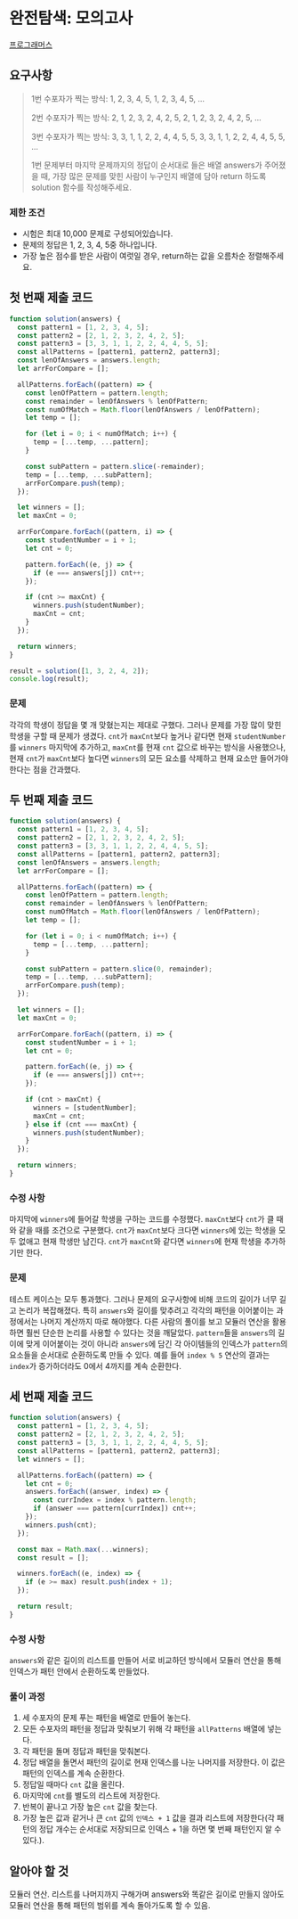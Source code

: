 # 완전탐색: 모의고사

[프로그래머스](https://programmers.co.kr/learn/courses/30/lessons/42840)

## 요구사항

> 1번 수포자가 찍는 방식: 1, 2, 3, 4, 5, 1, 2, 3, 4, 5, ...
>
> 2번 수포자가 찍는 방식: 2, 1, 2, 3, 2, 4, 2, 5, 2, 1, 2, 3, 2, 4, 2, 5, ...
>
> 3번 수포자가 찍는 방식: 3, 3, 1, 1, 2, 2, 4, 4, 5, 5, 3, 3, 1, 1, 2, 2, 4, 4, 5, 5, ...
>
> 1번 문제부터 마지막 문제까지의 정답이 순서대로 들은 배열 answers가 주어졌을 때, 가장 많은 문제를 맞힌 사람이 누구인지 배열에 담아 return 하도록 solution 함수를 작성해주세요.

### 제한 조건

- 시험은 최대 10,000 문제로 구성되어있습니다.
- 문제의 정답은 1, 2, 3, 4, 5중 하나입니다.
- 가장 높은 점수를 받은 사람이 여럿일 경우, return하는 값을 오름차순 정렬해주세요.

## 첫 번째 제출 코드

```javascript
function solution(answers) {
  const pattern1 = [1, 2, 3, 4, 5];
  const pattern2 = [2, 1, 2, 3, 2, 4, 2, 5];
  const pattern3 = [3, 3, 1, 1, 2, 2, 4, 4, 5, 5];
  const allPatterns = [pattern1, pattern2, pattern3];
  const lenOfAnswers = answers.length;
  let arrForCompare = [];

  allPatterns.forEach((pattern) => {
    const lenOfPattern = pattern.length;
    const remainder = lenOfAnswers % lenOfPattern;
    const numOfMatch = Math.floor(lenOfAnswers / lenOfPattern);
    let temp = [];

    for (let i = 0; i < numOfMatch; i++) {
      temp = [...temp, ...pattern];
    }

    const subPattern = pattern.slice(-remainder);
    temp = [...temp, ...subPattern];
    arrForCompare.push(temp);
  });

  let winners = [];
  let maxCnt = 0;

  arrForCompare.forEach((pattern, i) => {
    const studentNumber = i + 1;
    let cnt = 0;

    pattern.forEach((e, j) => {
      if (e === answers[j]) cnt++;
    });

    if (cnt >= maxCnt) {
      winners.push(studentNumber);
      maxCnt = cnt;
    }
  });

  return winners;
}

result = solution([1, 3, 2, 4, 2]);
console.log(result);
```

### 문제

각각의 학생이 정답을 몇 개 맞혔는지는 제대로 구했다. 그러나 문제를 가장 많이 맞힌 학생을 구할 때 문제가 생겼다. `cnt`가 `maxCnt`보다 높거나 같다면 현재 `studentNumber`를 `winners` 마지막에 추가하고, `maxCnt`를 현재 `cnt` 값으로 바꾸는 방식을 사용했으나, 현재 `cnt`가 `maxCnt`보다 높다면 `winners`의 모든 요소를 삭제하고 현재 요소만 들어가야 한다는 점을 간과했다.

## 두 번째 제출 코드

```javascript
function solution(answers) {
  const pattern1 = [1, 2, 3, 4, 5];
  const pattern2 = [2, 1, 2, 3, 2, 4, 2, 5];
  const pattern3 = [3, 3, 1, 1, 2, 2, 4, 4, 5, 5];
  const allPatterns = [pattern1, pattern2, pattern3];
  const lenOfAnswers = answers.length;
  let arrForCompare = [];

  allPatterns.forEach((pattern) => {
    const lenOfPattern = pattern.length;
    const remainder = lenOfAnswers % lenOfPattern;
    const numOfMatch = Math.floor(lenOfAnswers / lenOfPattern);
    let temp = [];

    for (let i = 0; i < numOfMatch; i++) {
      temp = [...temp, ...pattern];
    }

    const subPattern = pattern.slice(0, remainder);
    temp = [...temp, ...subPattern];
    arrForCompare.push(temp);
  });

  let winners = [];
  let maxCnt = 0;

  arrForCompare.forEach((pattern, i) => {
    const studentNumber = i + 1;
    let cnt = 0;

    pattern.forEach((e, j) => {
      if (e === answers[j]) cnt++;
    });

    if (cnt > maxCnt) {
      winners = [studentNumber];
      maxCnt = cnt;
    } else if (cnt === maxCnt) {
      winners.push(studentNumber);
    }
  });

  return winners;
}
```

### 수정 사항

마지막에 `winners`에 들어갈 학생을 구하는 코드를 수정했다. `maxCnt`보다 `cnt`가 클 때와 같을 때를 조건으로 구분했다. `cnt`가 `maxCnt`보다 크다면 `winners`에 있는 학생을 모두 없애고 현재 학생만 남긴다. `cnt`가 `maxCnt`와 같다면 `winners`에 현재 학생을 추가하기만 한다.

### 문제

테스트 케이스는 모두 통과했다. 그러나 문제의 요구사항에 비해 코드의 길이가 너무 길고 논리가 복잡해졌다. 특히 `answers`와 길이를 맞추려고 각각의 패턴을 이어붙이는 과정에서는 나머지 계산까지 따로 해야했다. 다른 사람의 풀이를 보고 모듈러 연산을 활용하면 훨씬 단순한 논리를 사용할 수 있다는 것을 깨달았다. `pattern`들을 `answers`의 길이에 맞게 이어붙이는 것이 아니라 `answers`에 담긴 각 아이템들의 인덱스가 `pattern`의 요소들을 순서대로 순환하도록 만들 수 있다. 예를 들어 `index % 5` 연산의 결과는 `index`가 증가하더라도 0에서 4까지를 계속 순환한다.

## 세 번째 제출 코드

```javascript
function solution(answers) {
  const pattern1 = [1, 2, 3, 4, 5];
  const pattern2 = [2, 1, 2, 3, 2, 4, 2, 5];
  const pattern3 = [3, 3, 1, 1, 2, 2, 4, 4, 5, 5];
  const allPatterns = [pattern1, pattern2, pattern3];
  let winners = [];

  allPatterns.forEach((pattern) => {
    let cnt = 0;
    answers.forEach((answer, index) => {
      const currIndex = index % pattern.length;
      if (answer === pattern[currIndex]) cnt++;
    });
    winners.push(cnt);
  });

  const max = Math.max(...winners);
  const result = [];

  winners.forEach((e, index) => {
    if (e >= max) result.push(index + 1);
  });

  return result;
}
```

### 수정 사항

`answers`와 같은 길이의 리스트를 만들어 서로 비교하던 방식에서 모듈러 연산을 통해 인덱스가 패턴 안에서 순환하도록 만들었다.

### 풀이 과정

1. 세 수포자의 문제 푸는 패턴을 배열로 만들어 놓는다.
2. 모든 수포자의 패턴을 정답과 맞춰보기 위해 각 패턴을 `allPatterns` 배열에 넣는다.
3. 각 패턴을 돌며 정답과 패턴을 맞춰본다.
4. 정답 배열을 돌면서 패턴의 길이로 현재 인덱스를 나눈 나머지를 저장한다. 이 값은 패턴의 인덱스를 계속 순환한다.
5. 정답일 때마다 `cnt` 값을 올린다.
6. 마지막에 `cnt`를 별도의 리스트에 저장한다.
7. 반복이 끝나고 가장 높은 `cnt` 값을 찾는다.
8. 가장 높은 값과 같거나 큰 `cnt` 값의 `인덱스 + 1` 값을 결과 리스트에 저장한다(각 패턴의 정답 개수는 순서대로 저장되므로 인덱스 + 1을 하면 몇 번째 패턴인지 알 수 있다.).

## 알아야 할 것

모듈러 연산. 리스트를 나머지까지 구해가며 answers와 똑같은 길이로 만들지 않아도 모듈러 연산을 통해 패턴의 범위를 계속 돌아가도록 할 수 있음.

